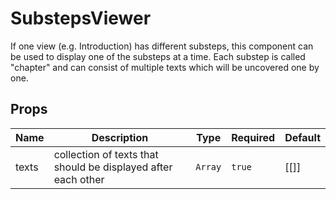 # SubstepsViewer

If one view (e.g. Introduction) has different substeps, this component can be used to display one of the substeps at a time. Each substep is called "chapter" and can consist of multiple texts which will be uncovered one by one.

## Props

<!-- @vuese:SubstepsViewer:props:start -->
|Name|Description|Type|Required|Default|
|---|---|---|---|---|
|texts|collection of texts that should be displayed after each other|`Array`|`true`|[[]]|

<!-- @vuese:SubstepsViewer:props:end -->


